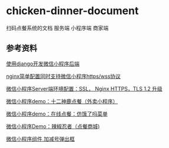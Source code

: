 # chicken-dinner-document
扫码点餐系统的文档
服务端
小程序端
商家端

## 参考资料

[使用django开发微信小程序后端](http://www.wxapp-union.com/article-1144-1.html)

[nginx简单配置同时支持微信小程序https/wss协议](http://www.wxapp-union.com/article-3855-1.html)

[微信小程序Server端环境配置：SSL， Nginx HTTPS，TLS 1.2 升级](http://www.wxapp-union.com/article-1085-1.html)

[微信小程序demo：十二神鹿点餐（外卖小程序）](http://www.wxapp-union.com/forum.php?mod=viewthread&tid=4659&highlight=%E7%82%B9%E9%A4%90)

[微信小程序demo：在线点餐：仿饿了吗菜单](http://www.wxapp-union.com/forum.php?mod=viewthread&tid=3411&highlight=%E7%82%B9%E9%A4%90)

[微信小程序Demo：辣椒忍者（点餐商城)](http://www.wxapp-union.com/forum.php?mod=viewthread&tid=5282&highlight=%E7%82%B9%E9%A4%90)

[微信小程序组件 加减号弹出框](http://www.wxapp-union.com/portal.php?mod=view&aid=3542)